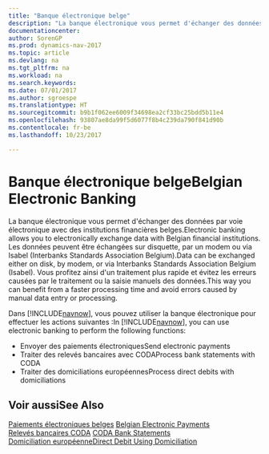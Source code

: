 ```yaml
---
title: "Banque électronique belge"
description: "La banque électronique vous permet d'échanger des données par voie électronique avec des institutions financières belges. Les données peuvent être échangées sur disquette, par un modem ou via Isabel (Interbanks Standards Association Belgium). Vous profitez ainsi d'un traitement plus rapide et évitez les erreurs causées par le traitement ou la saisie manuels des données."
documentationcenter: 
author: SorenGP
ms.prod: dynamics-nav-2017
ms.topic: article
ms.devlang: na
ms.tgt_pltfrm: na
ms.workload: na
ms.search.keywords: 
ms.date: 07/01/2017
ms.author: sgroespe
ms.translationtype: HT
ms.sourcegitcommit: b9b1f062ee6009f34698ea2cf33bc25bdd5b11e4
ms.openlocfilehash: 93807ae8da99f5d6077f8b4c239da790f841d90b
ms.contentlocale: fr-be
ms.lasthandoff: 10/23/2017

---
```

# <a name="belgian-electronic-banking"></a><span data-ttu-id="7a67f-105">Banque électronique belge</span><span class="sxs-lookup"><span data-stu-id="7a67f-105">Belgian Electronic Banking</span></span>
<span data-ttu-id="7a67f-106">La banque électronique vous permet d'échanger des données par voie électronique avec des institutions financières belges.</span><span class="sxs-lookup"><span data-stu-id="7a67f-106">Electronic banking allows you to electronically exchange data with Belgian financial institutions.</span></span> <span data-ttu-id="7a67f-107">Les données peuvent être échangées sur disquette, par un modem ou via Isabel (Interbanks Standards Association Belgium).</span><span class="sxs-lookup"><span data-stu-id="7a67f-107">Data can be exchanged either on disk, by modem, or via Interbanks Standards Association Belgium (Isabel).</span></span> <span data-ttu-id="7a67f-108">Vous profitez ainsi d'un traitement plus rapide et évitez les erreurs causées par le traitement ou la saisie manuels des données.</span><span class="sxs-lookup"><span data-stu-id="7a67f-108">This way you can benefit from a faster processing time and avoid errors caused by manual data entry or processing.</span></span>  

<span data-ttu-id="7a67f-109">Dans [!INCLUDE[navnow](../../includes/navnow_md.md)], vous pouvez utiliser la banque électronique pour effectuer les actions suivantes :</span><span class="sxs-lookup"><span data-stu-id="7a67f-109">In [!INCLUDE[navnow](../../includes/navnow_md.md)], you can use electronic banking to perform the following functions:</span></span>  

- <span data-ttu-id="7a67f-110">Envoyer des paiements électroniques</span><span class="sxs-lookup"><span data-stu-id="7a67f-110">Send electronic payments</span></span>  
- <span data-ttu-id="7a67f-111">Traiter des relevés bancaires avec CODA</span><span class="sxs-lookup"><span data-stu-id="7a67f-111">Process bank statements with CODA</span></span>  
- <span data-ttu-id="7a67f-112">Traiter des domiciliations européennes</span><span class="sxs-lookup"><span data-stu-id="7a67f-112">Process direct debits with domiciliations</span></span>  

## <a name="see-also"></a><span data-ttu-id="7a67f-113">Voir aussi</span><span class="sxs-lookup"><span data-stu-id="7a67f-113">See Also</span></span>  
 <span data-ttu-id="7a67f-114">[Paiements électroniques belges](belgian-electronic-payments.md) </span><span class="sxs-lookup"><span data-stu-id="7a67f-114">[Belgian Electronic Payments](belgian-electronic-payments.md) </span></span>  
 <span data-ttu-id="7a67f-115">[Relevés bancaires CODA](coda-bank-statements.md) </span><span class="sxs-lookup"><span data-stu-id="7a67f-115">[CODA Bank Statements](coda-bank-statements.md) </span></span>  
 [<span data-ttu-id="7a67f-116">Domiciliation européenne</span><span class="sxs-lookup"><span data-stu-id="7a67f-116">Direct Debit Using Domiciliation</span></span>](direct-debit-using-domiciliation.md)

